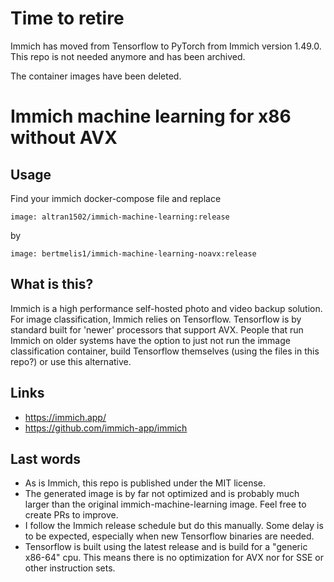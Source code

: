 # Time to retire

Immich has moved from Tensorflow to PyTorch from Immich version 1.49.0.
This repo is not needed anymore and has been archived.

The container images have been deleted.

# Immich machine learning for x86 without AVX

## Usage

Find your immich docker-compose file and replace

`image: altran1502/immich-machine-learning:release`

by

`image: bertmelis1/immich-machine-learning-noavx:release`

## What is this?

Immich is a high performance self-hosted photo and video backup solution.
For image classification, Immich relies on Tensorflow. Tensorflow is by standard built for 'newer' processors that support AVX. People that run Immich on older systems have the option to just not run the immage classification container, build Tensorflow themselves (using the files in this repo?) or use this alternative.

## Links

- https://immich.app/
- https://github.com/immich-app/immich

## Last words

- As is Immich, this repo is published under the MIT license.
- The generated image is by far not optimized and is probably much larger than the original immich-machine-learning image. Feel free to create PRs to improve.
- I follow the Immich release schedule but do this manually. Some delay is to be expected, especially when new Tensorflow binaries are needed.
- Tensorflow is built using the latest release and is build for a "generic x86-64" cpu. This means there is no optimization for AVX nor for SSE or other instruction sets.

